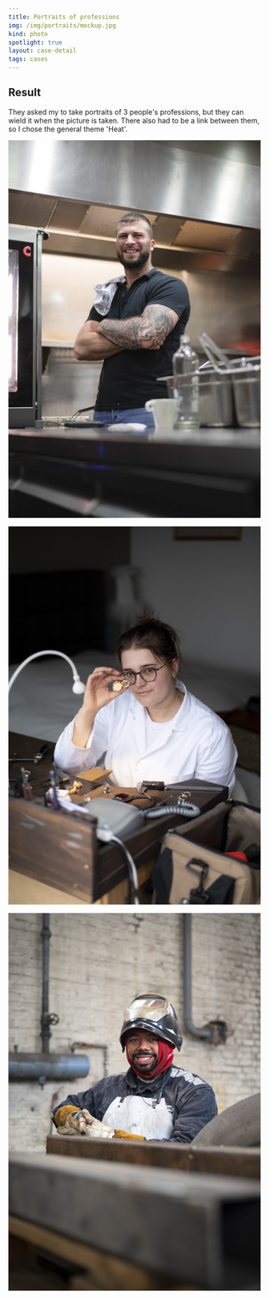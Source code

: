 ```yaml
---
title: Portraits of professions
img: /img/portraits/mockup.jpg
kind: photo
spotlight: true
layout: case-detail
tags: cases
---
```


<div class="big-block case-detail__result result-portraits">
<div class="container">

## Result
<div class="portraits-intro">

They asked my to take portraits of 3 people's professions, but they can wield it when the picture is taken. There also had to be a link between them, so I chose the general theme 'Heat'.

</div>

![Portrait of a cook.](/img/portraits/cook.jpg)

![Portrait of a gold-smith.](/img/portraits/gold-smith.jpg)

![Portrait of a welder.](/img/portraits/welder.jpg)

</div>
</div>